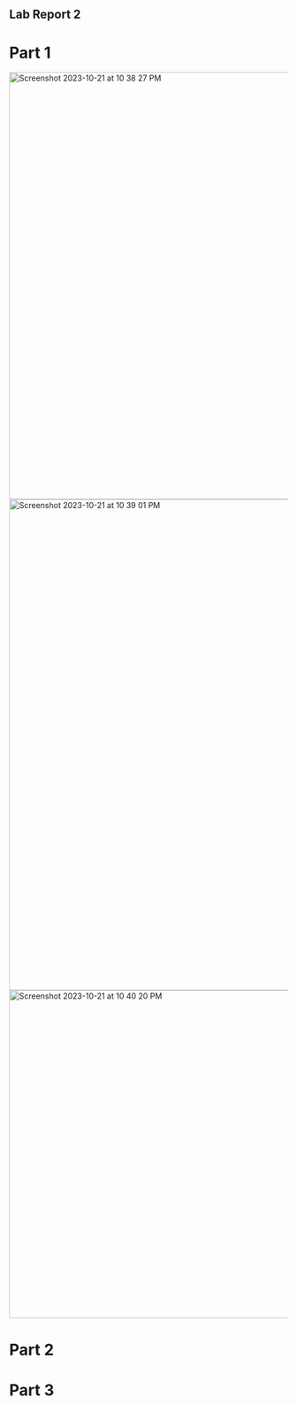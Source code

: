 ## Lab Report 2

# Part 1

<img width="772" alt="Screenshot 2023-10-21 at 10 38 27 PM" src="https://github.com/jasmine-le29/cse15l-lab-reports/assets/116687332/3bb0470a-3b0b-4c33-a6f3-67815f0889a7">


<img width="887" alt="Screenshot 2023-10-21 at 10 39 01 PM" src="https://github.com/jasmine-le29/cse15l-lab-reports/assets/116687332/c429abc6-3658-4368-b46c-769b6374bb05">

<img width="593" alt="Screenshot 2023-10-21 at 10 40 20 PM" src="https://github.com/jasmine-le29/cse15l-lab-reports/assets/116687332/c920612a-b707-4c4e-a2f8-201b618ef6ec">



# Part 2




# Part 3
